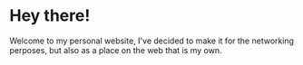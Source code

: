 # Hey there!
Welcome to my personal website, I've decided to make it for the networking perposes, but also as a place on the web that is my own.